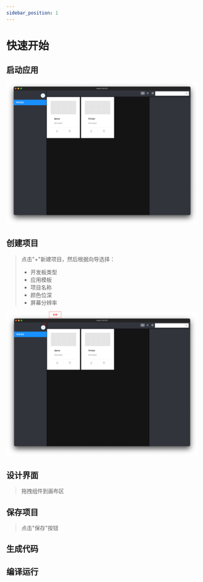 ```yaml
---
sidebar_position: 1
---
```



# 快速开始

## 启动应用

![Add new](/img/anyui-home.svg)

## 创建项目

> 点击"+"新建项目，然后根据向导选择：
>
> - 开发板类型
> - 应用模板
> - 项目名称
> - 颜色位深
> - 屏幕分辨率

![Add new](/img/anyui-create-new.svg)

## 设计界面

> 拖拽组件到画布区

## 保存项目

> 点击"保存"按钮

## 生成代码

## 编译运行

